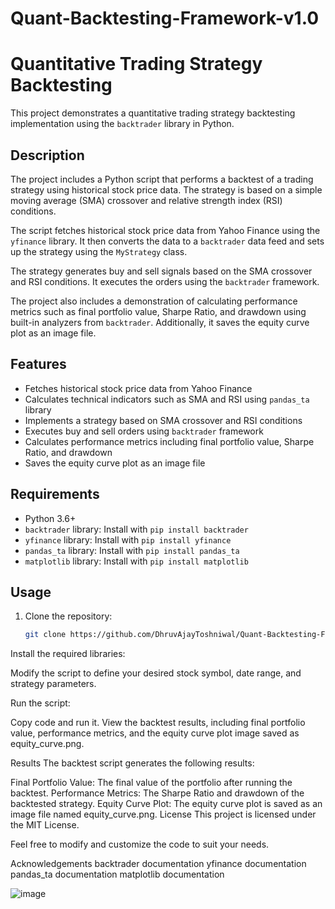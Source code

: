 # Quant-Backtesting-Framework-v1.0

# Quantitative Trading Strategy Backtesting

This project demonstrates a quantitative trading strategy backtesting implementation using the `backtrader` library in Python.

## Description

The project includes a Python script that performs a backtest of a trading strategy using historical stock price data. The strategy is based on a simple moving average (SMA) crossover and relative strength index (RSI) conditions.

The script fetches historical stock price data from Yahoo Finance using the `yfinance` library. It then converts the data to a `backtrader` data feed and sets up the strategy using the `MyStrategy` class.

The strategy generates buy and sell signals based on the SMA crossover and RSI conditions. It executes the orders using the `backtrader` framework.

The project also includes a demonstration of calculating performance metrics such as final portfolio value, Sharpe Ratio, and drawdown using built-in analyzers from `backtrader`. Additionally, it saves the equity curve plot as an image file.

## Features

- Fetches historical stock price data from Yahoo Finance
- Calculates technical indicators such as SMA and RSI using `pandas_ta` library
- Implements a strategy based on SMA crossover and RSI conditions
- Executes buy and sell orders using `backtrader` framework
- Calculates performance metrics including final portfolio value, Sharpe Ratio, and drawdown
- Saves the equity curve plot as an image file

## Requirements

- Python 3.6+
- `backtrader` library: Install with `pip install backtrader`
- `yfinance` library: Install with `pip install yfinance`
- `pandas_ta` library: Install with `pip install pandas_ta`
- `matplotlib` library: Install with `pip install matplotlib`

## Usage

1. Clone the repository:

   ```bash
   git clone https://github.com/DhruvAjayToshniwal/Quant-Backtesting-Framework-v1.0.git
Install the required libraries:

Modify the script to define your desired stock symbol, date range, and strategy parameters.

Run the script:

Copy code and run it.
View the backtest results, including final portfolio value, performance metrics, and the equity curve plot image saved as equity_curve.png.

Results
The backtest script generates the following results:

Final Portfolio Value: The final value of the portfolio after running the backtest.
Performance Metrics: The Sharpe Ratio and drawdown of the backtested strategy.
Equity Curve Plot: The equity curve plot is saved as an image file named equity_curve.png.
License
This project is licensed under the MIT License.

Feel free to modify and customize the code to suit your needs.

Acknowledgements
backtrader documentation
yfinance documentation
pandas_ta documentation
matplotlib documentation

![image](https://github.com/DhruvAjayToshniwal/Quant-Backtesting-Framework-v1.0/assets/57616258/59bdbf54-9fac-4f6f-a695-186449307552)

